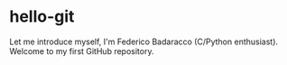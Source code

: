 # hello-git
Let me introduce myself, I'm Federico Badaracco (C/Python enthusiast). Welcome to my first GitHub repository.

